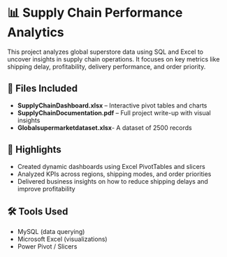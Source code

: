# 📊 Supply Chain Performance Analytics

This project analyzes global superstore data using SQL and Excel to uncover insights in supply chain operations. It focuses on key metrics like shipping delay, profitability, delivery performance, and order priority.

## 🧾 Files Included
- **SupplyChainDashboard.xlsx** – Interactive pivot tables and charts
- **SupplyChainDocumentation.pdf** – Full project write-up with visual insights
- **Globalsupermarketdataset.xlsx**- A dataset of 2500 records
  
## 📌 Highlights
- Created dynamic dashboards using Excel PivotTables and slicers
- Analyzed KPIs across regions, shipping modes, and order priorities
- Delivered business insights on how to reduce shipping delays and improve profitability

## 🛠 Tools Used
- MySQL (data querying)
- Microsoft Excel (visualizations)
- Power Pivot / Slicers
